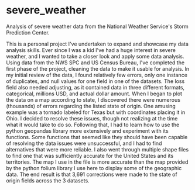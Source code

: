 # severe_weather
Analysis of severe weather data from the National Weather Service's Storm Prediction Center.

This is a personal project I've undertaken to expand and showcase my data analysis skills. Ever since I was a kid I've had a huge interest in severe weather, and I wanted to take a closer look and apply some data analysis. Using data from the NWS SPC and US Census Bureau, I've completed the first phase of the project, cleaning the data to make it usable for analysis.
In my initial review of the data, I found relatively few errors, only one instance of duplicates, and null values for one field in one of the datasets. The loss field also needed adjusting, as it contained data in three different formats, categorical, millions USD, and actual dollar amount. When I began to plot the data on a map according to state, I discovered there were numerous (thousands) of errors regarding the listed state of origin. One amusing example was a tornado labeled for Texas but with coordinates placing it in Ohio. 
I decided to resolve these issues, though not realizing at the time what it would take to do so. Following that, I had to learn how to use the python geopandas library more extensively and experiment with its functions. Some functions that seemed like they should have been capable of resolving the data issues were unsuccessful, and I had to find alternatives that were more reliable. I also went through multiple shape files to find one that was sufficiently accurate for the United States and its territories. The map I use in the file is more accurate than the map provided by the python folium library I use here to display some of the geographic data. The end result is that 3,691 corrections were made to the state of origin fields across the 3 datasets.
